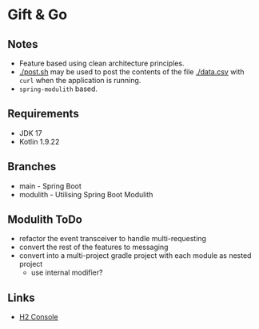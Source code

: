 # Gift & Go

## Notes

- Feature based using clean architecture principles.
- [./post.sh](./post.sh) may be used to post the contents of the file [./data.csv](./data.csv) with `curl` when the
  application is running.
- `spring-modulith` based.

## Requirements

- JDK 17
- Kotlin 1.9.22

## Branches

- main - Spring Boot
- modulith - Utilising Spring Boot Modulith

## Modulith ToDo

- refactor the event transceiver to handle multi-requesting
- convert the rest of the features to messaging
- convert into a multi-project gradle project with each module as nested project
    - use internal modifier?

## Links

- [H2 Console](http://localhost:8080/h2-console)
